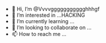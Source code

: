 - 👋 Hi, I’m @Vvvvggggggggggghhhgf
- 👀 I’m interested in ...HACKING
- 🌱 I’m currently learning ...
- 💞️ I’m looking to collaborate on ...
- 📫 How to reach me ...

<!---
Vvvvggggggggggghhhgf/Vvvvggggggggggghhhgf is a ✨ special ✨ repository because its `README.md` (this file) appears on your GitHub profile.
You can click the Preview link to take a look at your changes.
--->
